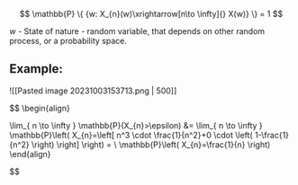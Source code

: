 $$
\mathbb{P} \{ {w: X_{n}(w)\xrightarrow[n\to \infty]{} X(w)} \} = 1
$$

$w$ - State of nature - random variable, that depends on other random process, or a probability space.
## Example:
![[Pasted image 20231003153713.png | 500]]

$$
\begin{align}

\lim_{ n \to \infty } \mathbb{P}(X_{n}>\epsilon) &= \lim_{ n \to \infty } \mathbb{P}\left( X_{n}=\left[ n^3 \cdot \frac{1}{n^2}+0 \cdot \left( 1-\frac{1}{n^2} \right) \right] \right) =  \\
\mathbb{P}\left( X_{n}=\frac{1}{n} \right)
\end{align}

$$
